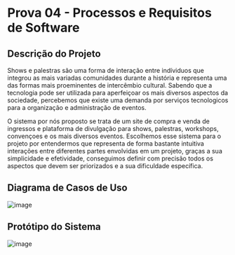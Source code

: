   # Prova 04 - Processos e Requisitos de Software
  
  ## Descrição do Projeto
  
  Shows e palestras são uma forma de interação entre indíviduos que integrou as mais variadas comunidades durante a história e representa uma das formas mais proeminentes de intercêmbio cultural. Sabendo que a tecnologia pode ser utilizada para aperfeiçoar os mais diversos aspectos da sociedade, percebemos que existe uma demanda por serviços tecnologicos para a organização e administração de eventos. 
  
  O sistema por nós proposto se trata de um site de compra e venda de ingressos e plataforma de divulgação para shows, palestras, workshops, convençoes e os mais diversos eventos. Escolhemos esse sistema para o projeto por entendermos que representa de forma bastante intuitiva interações entre diferentes partes envolvidas em um projeto, graças a sua simplicidade e efetividade, conseguimos definir com precisão todos os aspectos que devem ser priorizados e a sua dificuldade específica.
  
  ## Diagrama de Casos de Uso
  
  ![image](https://github.com/vini-mgan/Projeto-04-Processos-e-Requisitos-de-Software/assets/128704421/dd14f5a8-2fca-4f82-93e6-4571c36c7b85)
  
  ## Protótipo do Sistema
  
  ![image](https://github.com/vini-mgan/Projeto-04-Processos-e-Requisitos-de-Software/assets/128704421/5783c119-4847-4c64-9540-1e7800e49c90)
